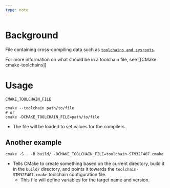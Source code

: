 ```yaml
---
type: note
---
```

# Background
 File containing cross-compiling data such as [`toolchains and sysroots`](https://cmake.org/cmake/help/latest/manual/cmake-toolchains.7.html#manual:cmake-toolchains(7) "cmake-toolchains(7)").         

For more information on what should be in a toolchain file, see [[CMake cmake-toolchains]]
# Usage
[`CMAKE_TOOLCHAIN_FILE`](https://cmake.org/cmake/help/latest/variable/CMAKE_TOOLCHAIN_FILE.html#variable:CMAKE_TOOLCHAIN_FILE "CMAKE_TOOLCHAIN_FILE")
```shell
cmake --toolchain path/to/file
# or
cmake -DCMAKE_TOOLCHAIN_FILE=path/to/file
```
- The file will be loaded to set values for the compilers. 

## Another example
```shell
cmake -S . -B build/ -DCMAKE_TOOLCHAIN_FILE=toolchain-STM32F407.cmake
```
- Tells CMake to create something based on the current directory, build it in the `build/` directory, and points it towards the `toolchain-STM32F407.cmake` toolchain configuration file. 
	- This file will define variables for the target name and version. 
